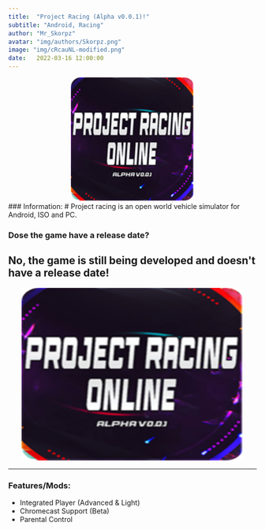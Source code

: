 ```yaml
---
title:  "Project Racing (Alpha v0.0.1)!"
subtitle: "Android, Racing"
author: "Mr_Skorpz"
avatar: "img/authors/Skorpz.png"
image: "img/cRcauNL-modified.png"
date:   2022-03-16 12:00:00
---
```


<div style="text-align: center"><img src="img/post/cRcauNL-modified.png" width="250" height="250" /></div>
### Information:
# Project racing is an open world vehicle simulator for Android, ISO and PC.

### Dose the game have a release date?
## No, the game is still being developed and doesn't have a release date!

<div style="text-align: center"><img src="img/post/cRcauNL-modified.png" width="450" height="350" /></div>

---

### Features/Mods:

- Integrated Player (Advanced & Light)
- Chromecast Support (Beta)
- Parental Control
